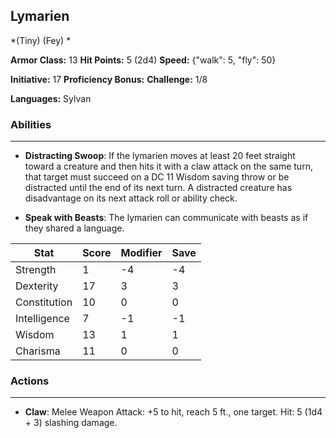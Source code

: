 ## Lymarien
*(Tiny) (Fey) *

**Armor Class:** 13
**Hit Points:** 5 (2d4)
**Speed:** {"walk": 5, "fly": 50}

**Initiative:** 17
**Proficiency Bonus:**
**Challenge:** 1/8

**Languages:** Sylvan

### Abilities
 --- 
- **Distracting Swoop**: If the lymarien moves at least 20 feet straight toward a creature and then hits it with a claw attack on the same turn, that target must succeed on a DC 11 Wisdom saving throw or be distracted until the end of its next turn. A distracted creature has disadvantage on its next attack roll or ability check.

- **Speak with Beasts**: The lymarien can communicate with beasts as if they shared a language.



| Stat | Score | Modifier | Save |
| ---- | ---- | ---- | ---- |
| Strength | 1 | -4 | -4 |
| Dexterity | 17 | 3 | 3 |
| Constitution | 10 | 0 | 0 |
| Intelligence | 7 | -1 | -1 |
| Wisdom | 13 | 1 | 1 |
| Charisma | 11 | 0 | 0 |

### Actions
 --- 
- **Claw**: Melee Weapon Attack: +5 to hit, reach 5 ft., one target. Hit: 5 (1d4 + 3) slashing damage.

